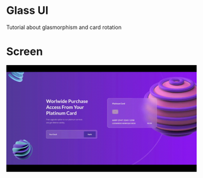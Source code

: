 # Glass UI

Tutorial about glasmorphism and card rotation

# Screen

<img src="./design/screen.gif" alt="Project's screen"/>
